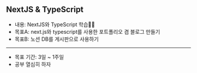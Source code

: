 ## NextJS & TypeScript

- 내용: NextJS와 TypeScript 학습👩‍🌾
- 목표A: next.js와 typescript를 사용한 포트폴리오 겸 블로그 만들기
- 목표B: 노션 DB를 게시판으로 사용하기
---
- 목표 기간: 3일 ~ 1주일
- 공부 열심히 하자
